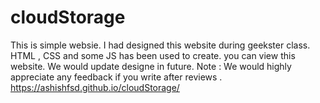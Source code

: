# cloudStorage
 This is simple websie. I had designed this website during geekster class. HTML , CSS and some JS has been used to create.
 you can view this website. We would update designe in future.
Note : We would highly appreciate any feedback if you write after reviews .
https://ashishfsd.github.io/cloudStorage/    
